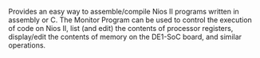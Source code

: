 Provides an easy way to assemble/compile Nios II programs written in assembly or C. 
The Monitor Program can be used to control the execution of code on Nios II, list (and edit) the contents of processor registers, display/edit the contents of memory on the DE1-SoC board, and similar operations.